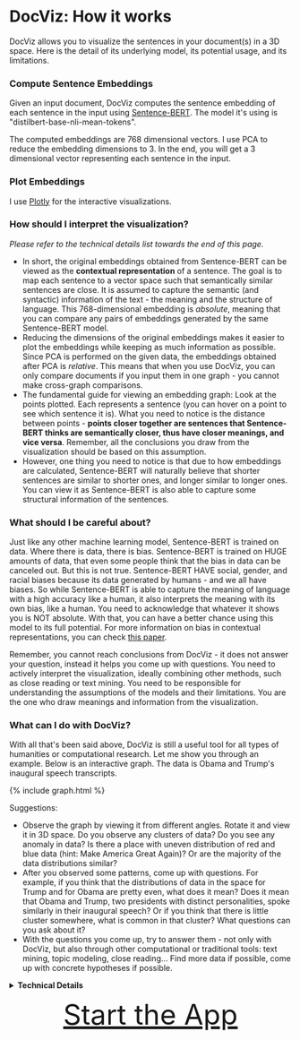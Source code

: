 # DocViz: How it works

DocViz allows you to visualize the sentences in your document(s) in a 3D space. Here is the detail of its underlying model, its potential usage, and its limitations.

### Compute Sentence Embeddings

Given an input document, DocViz computes the sentence embedding of each sentence in the input using [Sentence-BERT](https://github.com/UKPLab/sentence-transformers). The model it's using is "distilbert-base-nli-mean-tokens".

The computed embeddings are 768 dimensional vectors. I use PCA to reduce the embedding dimensions to 3. In the end, you will get a 3 dimensional vector representing each sentence in the input.

### Plot Embeddings

I use [Plotly](https://plotly.com/) for the interactive visualizations.

### How should I interpret the visualization?

*Please refer to the technical details list towards the end of this page.*

* In short, the original embeddings obtained from Sentence-BERT can be viewed as the **contextual representation** of a sentence. The goal is to map each sentence to a vector space such that semantically similar sentences are close. It is assumed to capture the semantic (and syntactic) information of the text - the meaning and the structure of language. This 768-dimensional embedding is *absolute*, meaning that you can compare any pairs of embeddings generated by the same Sentence-BERT model.
* Reducing the dimensions of the original embeddings makes it easier to plot the embeddings while keeping as much information as possible. Since PCA is performed on the given data, the embeddings obtained after PCA is *relative*. This means that when you use DocViz, you can only compare documents if you input them in one graph - you cannot make cross-graph comparisons.
* The fundamental guide for viewing an embedding graph: Look at the points plotted. Each represents a sentence (you can hover on a point to see which sentence it is). What you need to notice is the distance between points - **points closer together are sentences that Sentence-BERT thinks are semantically closer, thus have closer meanings, and vice versa**. Remember, all the conclusions you draw from the visualization should be based on this assumption.
* However, one thing you need to notice is that due to how embeddings are calculated, Sentence-BERT will naturally believe that shorter sentences are similar to shorter ones, and longer similar to longer ones. You can view it as Sentence-BERT is also able to capture some structural information of the sentences.

### What should I be careful about?

Just like any other machine learning model, Sentence-BERT is trained on data. Where there is data, there is bias. Sentence-BERT is trained on HUGE amounts of data, that even some people think that the bias in data can be canceled out. But this is not true. Sentence-BERT HAVE social, gender, and racial biases because its data generated by humans - and we all have biases. So while Sentence-BERT is able to capture the meaning of language with a high accuracy like a human, it also interprets the meaning with its own bias, like a human. You need to acknowledge that whatever it shows you is NOT absolute. With that, you can have a better chance using this model to its full potential. For more information on bias in contextual representations, you can check [this paper](https://arxiv.org/abs/1906.07337).

Remember, you cannot reach conclusions from DocViz - it does not answer your question, instead it helps you come up with questions. You need to actively interpret the visualization, ideally combining other methods, such as close reading or text mining. You need to be responsible for understanding the assumptions of the models and their limitations. You are the one who draw meanings and information from the visualization.

### What can I do with DocViz?

With all that's been said above, DocViz is still a useful tool for all types of humanities or computational research. Let me show you through an example. Below is an interactive graph. The data is Obama and Trump's inaugural speech transcripts.

{% include graph.html %}

Suggestions:
* Observe the graph by viewing it from different angles. Rotate it and view it in 3D space. Do you observe any clusters of data? Do you see any anomaly in data? Is there a place with uneven distribution of red and blue data (hint: Make America Great Again)? Or are the majority of the data distributions similar?
* After you observed some patterns, come up with questions. For example, if you think that the distributions of data in the space for Trump and for Obama are pretty even, what does it mean? Does it mean that Obama and Trump, two presidents with distinct personalities, spoke similarly in their inaugural speech? Or if you think that there is little cluster somewhere, what is common in that cluster? What questions can you ask about it?
* With the questions you come up, try to answer them - not only with DocViz, but also through other computational or traditional tools: text mining, topic modeling, close reading... Find more data if possible, come up with concrete hypotheses if possible.


<details><summary><strong>Technical Details</strong></summary><blockquote>

<details><summary>Sentence-BERT</summary><blockquote>

Sentence-BERT is a framework from [Sentence-Transformer](https://github.com/UKPLab/sentence-transformers) that can generate sentence embeddings from pre-trained BERT models. BERT is a language model pre-trained on BooksCorpus (800M words) and English Wikipedia (2500M words) that can produce contextual word level embeddings. The Sentence-BERT model in DocViz uses Siamese networks and average pooling to obtain sentence-level representations from BERT's output, and is fine-tuned on Natural Language Inference data ([SNLI](https://nlp.stanford.edu/projects/snli/)). The model and training detail can be found in [this paper](https://arxiv.org/pdf/1908.10084.pdf). The paper for the original BERT model is [here](https://arxiv.org/pdf/1810.04805.pdf).

</blockquote></details>

<details><summary>Principal Component Analysis (PCA)</summary><blockquote>

Principal Component Analysis (PCA) is a dimensional reduction method for increasing interpretability while minimizing information loss. It does so by finding the largest eigenvalues and their corresponding eigenvectors of the data's covariance matrix. You can understand it as defining a new (and smaller) set of dimensions for the data, and represent data in the space made by that set of dimensions, so that the number of dimensions is reduced while information loss is minimized. For more information regarding PCA, you can check [this link](https://royalsocietypublishing.org/doi/10.1098/rsta.2015.0202).

PCA reduces the dimension of sentence embeddings to 3, which allows DocViz to visualize them on a graph. PCA is an adaptive data analysis technique - its output changes based on the input. This is the reason why you cannot make cross-graph comparisons with DocViz, because the dimensions (axes) in each graph have different meanings.

</blockquote></details>

</blockquote></details>


<p align="center">
    <a href="https://furankyyy.github.io/docviz/application" style="font-size: 50px">Start the App</a>
</p>